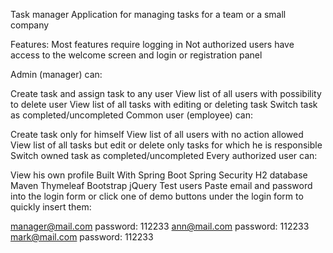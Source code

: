 Task manager
Application for managing tasks for a team or a small company

Features:
Most features require logging in
Not authorized users have access to the welcome screen and login or registration panel

Admin (manager) can:

Create task and assign task to any user
View list of all users with possibility to delete user
View list of all tasks with editing or deleting task
Switch task as completed/uncompleted
Common user (employee) can:

Create task only for himself
View list of all users with no action allowed
View list of all tasks but edit or delete only tasks for which he is responsible
Switch owned task as completed/uncompleted
Every authorized user can:

View his own profile
Built With
Spring Boot
Spring Security
H2 database
Maven
Thymeleaf
Bootstrap
jQuery
Test users
Paste email and password into the login form or click one of demo buttons under the login form to quickly insert them:

manager@mail.com password: 112233
ann@mail.com password: 112233
mark@mail.com password: 112233
